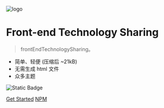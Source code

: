 <!--
 * @Author: juguohong juguohong@flashhold.com
 * @Date: 2023-11-28 23:33:57
 * @LastEditors: juguohong juguohong@flashhold.com
 * @LastEditTime: 2023-11-28 23:53:40
 * @FilePath: /frontEndTechnicalAnalysis/docs/_coverpage.md
 * @Description: 这是默认设置,请设置`customMade`, 打开koroFileHeader查看配置 进行设置: https://github.com/OBKoro1/koro1FileHeader/wiki/%E9%85%8D%E7%BD%AE
-->
<!-- _coverpage.md -->

![logo](_media/icon.svg)

# Front-end Technology Sharing

> frontEndTechnologySharing。

- 简单、轻便 (压缩后 ~21kB)
- 无需生成 html 文件
- 众多主题

![Static Badge](https://img.shields.io/badge/https%3A%2F%2Fwww.npmjs.com%2F~smile0125)


[Get Started](javascript/)
[NPM](https://www.npmjs.com/~smile0125)